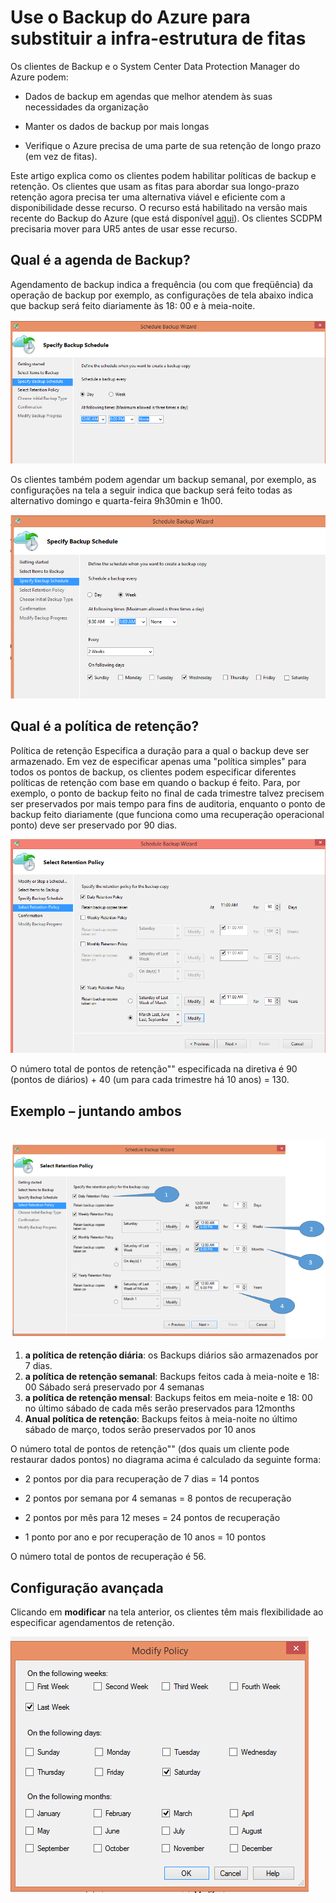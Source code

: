 <properties
	pageTitle="Use o Backup do Azure para substituir a infra-estrutura de fitas"
	description="Saiba como Backup do Azure fornece semântica semelhante de fita que permite fazer backup e restaurar dados no Azure"
	services="backup"
	documentationCenter=""
	authors="prvijay"
	manager="shreeshd"
	editor=""/>

<tags
	ms.service="backup"
	ms.devlang="na"
	ms.topic="article"
	ms.tgt_pltfrm="na"
	ms.workload="storage-backup-recovery"
	ms.date="03/27/2015"
	ms.author="prvijay"/>

# Use o Backup do Azure para substituir a infra-estrutura de fitas

Os clientes de Backup e o System Center Data Protection Manager do Azure podem:

+ Dados de backup em agendas que melhor atendem às suas necessidades da organização

+ Manter os dados de backup por mais longas

+ Verifique o Azure precisa de uma parte de sua retenção de longo prazo (em vez de fitas).

Este artigo explica como os clientes podem habilitar políticas de backup e retenção. Os clientes que usam as fitas para abordar sua longo-prazo retenção agora precisa ter uma alternativa viável e eficiente com a disponibilidade desse recurso. O recurso está habilitado na versão mais recente do Backup do Azure (que está disponível [aqui](http://aka.ms/azurebackup_agent)). Os clientes SCDPM precisaria mover para UR5 antes de usar esse recurso.

## Qual é a agenda de Backup?
Agendamento de backup indica a frequência (ou com que freqüência) da operação de backup por exemplo, as configurações de tela abaixo indica que backup será feito diariamente às 18: 00 e à meia-noite. <br/>

![Agenda diária][1]

Os clientes também podem agendar um backup semanal, por exemplo, as configurações na tela a seguir indica que backup será feito todas as alternativo domingo e quarta-feira 9h30min e 1h00. <br/>

![Agenda semanal][2]

## Qual é a política de retenção?
Política de retenção Especifica a duração para a qual o backup deve ser armazenado. Em vez de especificar apenas uma "política simples" para todos os pontos de backup, os clientes podem especificar diferentes políticas de retenção com base em quando o backup é feito. Para, por exemplo, o ponto de backup feito no final de cada trimestre talvez precisem ser preservados por mais tempo para fins de auditoria, enquanto o ponto de backup feito diariamente (que funciona como uma recuperação operacional ponto) deve ser preservado por 90 dias. <br/>

![Política de retenção][3]

O número total de pontos de retenção"" especificada na diretiva é 90 (pontos de diários) + 40 (um para cada trimestre há 10 anos) = 130.

## Exemplo – juntando ambos
<br/> ![Tela de exemplo][4]

1. **a política de retenção diária**: os Backups diários são armazenados por 7 dias.
2. **a política de retenção semanal**: Backups feitos cada à meia-noite e 18: 00 Sábado será preservado por 4 semanas
3. **a política de retenção mensal**: Backups feitos em meia-noite e 18: 00 no último sábado de cada mês serão preservados para 12months
4. **Anual política de retenção**: Backups feitos à meia-noite no último sábado de março, todos serão preservados por 10 anos

O número total de pontos de retenção"" (dos quais um cliente pode restaurar dados pontos) no diagrama acima é calculado da seguinte forma:

+ 2 pontos por dia para recuperação de 7 dias = 14 pontos

+ 2 pontos por semana por 4 semanas = 8 pontos de recuperação

+ 2 pontos por mês para 12 meses = 24 pontos de recuperação

+ 1 ponto por ano e por recuperação de 10 anos = 10 pontos

O número total de pontos de recuperação é 56.

## Configuração avançada

Clicando em **modificar** na tela anterior, os clientes têm mais flexibilidade ao especificar agendamentos de retenção. <br/>

![Modificar][5]


<!--Image references-->
[1]: ./media/backup-azure-backup-cloud-as-tape/dailybackupschedule.png
[2]: ./media/backup-azure-backup-cloud-as-tape/weeklybackupschedule.png
[3]: ./media/backup-azure-backup-cloud-as-tape/retentionpolicy.png
[4]: ./media/backup-azure-backup-cloud-as-tape/samplescreen.png
[5]: ./media/backup-azure-backup-cloud-as-tape/modify.png

<!---HONumber=GIT-SubDir-->